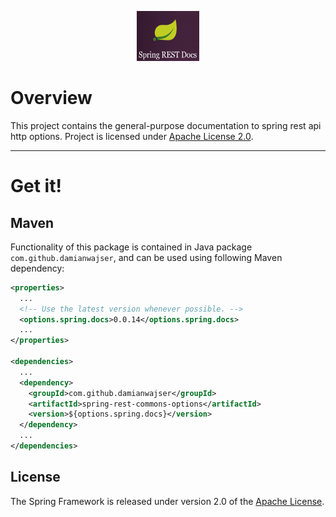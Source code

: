 <p align="center"><img src="/images/Logo.png" width="100" height="80"><p> 

# Overview

This project contains the general-purpose documentation to spring rest api http options.
Project is licensed under [Apache License 2.0](http://www.apache.org/licenses/LICENSE-2.0).

-----

# Get it!

## Maven

Functionality of this package is contained in Java package `com.github.damianwajser`, and can be used using following Maven dependency:

```xml
<properties>
  ...
  <!-- Use the latest version whenever possible. -->
  <options.spring.docs>0.0.14</options.spring.docs>
  ...
</properties>

<dependencies>
  ...
  <dependency>
    <groupId>com.github.damianwajser</groupId>
    <artifactId>spring-rest-commons-options</artifactId>
    <version>${options.spring.docs}</version>
  </dependency>
  ...
</dependencies>
```

## License

The Spring Framework is released under version 2.0 of the
[Apache License](http://www.apache.org/licenses/LICENSE-2.0).
